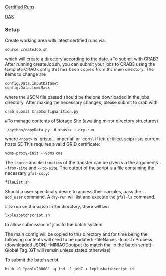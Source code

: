 [Certified Runs](https://cms-service-dqm.web.cern.ch/cms-service-dqm/CAF/certification/Collisions15/13TeV/)

[DAS](https://cmsweb.cern.ch/das/)

### Setup
Create working area with latest certified runs via:
``` shell
source createJob.sh
```
which will create a directory according to the date. 
#To submit with CRAB3
After running createJob.sh, you can submit your jobs to CRAB3 using the template CRAB config that has been copied from the main directory.
The items to change are
```
config.Data.inputDataset
config.Data.lumiMask
```
where the JSON file passed should be the one downloaded in the jobs directory.
After making the necessary changes, please submit to crab with
```
crab submit CrabConfiguarition.py
```
#To manage contents of Storage Site (awaiting mirror directory structures)
```
./python/copyData.py -H <host> --dry-run 
```
where `<host>` is 'bristol', 'imperial' or 'cern'.
If left unfilled, scipt lists current hosts SE
This requires a valid GRID certificate:
```
voms-proxy-init --voms-cms
```
The `source` and `destination` of the transfer can be given via the arguments `--from-site` and `--to-site`.
The output of the script is a file containing the necessary `gfal-copy`:
```
fileList.sh
```
Should a user specifically desire to access their samples, pass the `--add_user` command.
A `dry-run` will list and execute the `gfal-ls` command.



#To run on the batch
In the directory, there will be:
```
lxplusbatchscript.sh
```
to allow submission of jobs to the batch system. 

The main config will be copied to this directory and for time being the following contents will need to be updated:
-fileNames
-lumisToProcess (downloaded JSON)
-MINIAODoutput (to match that in the batch script)
-Global Tag (GT will remain unless stated otherwise)

To submit the batch script:
``` shell
bsub -R "pool>20000" -q 1nd -J job7 < lxplusbatchscript.sh
```